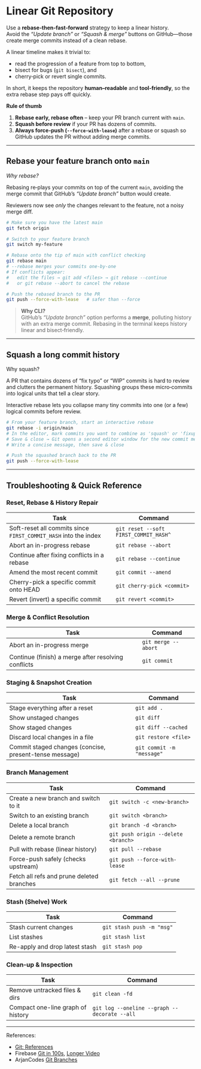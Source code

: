 # Linear Git Repository

Use a **rebase‑then‑fast‑forward** strategy to keep a linear history.  
Avoid the *“Update branch”* or *“Squash & merge”* buttons on GitHub—those create merge commits instead of a clean rebase.

A linear timeline makes it trivial to:

- read the progression of a feature from top to bottom,
- bisect for bugs (`git bisect`), and
- cherry‑pick or revert single commits.

In short, it keeps the repository **human–readable** and
**tool‑friendly**, so the extra rebase step pays off quickly.

**Rule of thumb**

1. **Rebase early, rebase often** – keep your PR branch current with `main`.
2. **Squash before review** if your PR has dozens of commits.
3. **Always force‑push (`--force-with-lease`)** after a rebase or squash so GitHub updates the PR without adding merge commits.

---

## Rebase your feature branch onto `main`

_Why rebase?_  

Rebasing re‑plays your commits on top of the current
`main`, avoiding the merge commit that GitHub’s
*“Update branch”* button would create.  

Reviewers now see *only* the changes relevant to the feature, not a
noisy merge diff.

```bash
# Make sure you have the latest main
git fetch origin

# Switch to your feature branch
git switch my‑feature

# Rebase onto the tip of main with conflict checking
git rebase main
# ‑‐rebase merges your commits one‑by‑one
# If conflicts appear:
#   edit the files → git add <files> → git rebase --continue
#   or git rebase --abort to cancel the rebase

# Push the rebased branch to the PR
git push --force-with-lease   # safer than --force
```

> **Why CLI?**  
> GitHub’s *“Update branch”* option performs a **merge**, polluting history with an extra merge commit. Rebasing in the terminal keeps history linear and bisect‑friendly.

---

## Squash a long commit history

Why squash?  

A PR that contains dozens of “fix typo” or “WIP” commits is hard to
review and clutters the permanent history.  Squashing groups these
micro‑commits into logical units that tell a clear story.

Interactive rebase lets you collapse many tiny commits into one (or a few) logical commits before review.

```bash
# From your feature branch, start an interactive rebase
git rebase -i origin/main
# In the editor, mark commits you want to combine as 'squash' or 'fixup'
# Save & close → Git opens a second editor window for the new commit message
# Write a concise message, then save & close

# Push the squashed branch back to the PR
git push --force-with-lease
```

---

## Troubleshooting & Quick Reference

### Reset, Rebase & History Repair
| Task | Command |
|------|---------|
| Soft-reset all commits since `FIRST_COMMIT_HASH` into the index | `git reset --soft FIRST_COMMIT_HASH^` |
| Abort an in-progress rebase | `git rebase --abort` |
| Continue after fixing conflicts in a rebase | `git rebase --continue` |
| Amend the most recent commit | `git commit --amend` |
| Cherry-pick a specific commit onto HEAD | `git cherry-pick <commit>` |
| Revert (invert) a specific commit | `git revert <commit>` |

### Merge & Conflict Resolution
| Task | Command |
|------|---------|
| Abort an in-progress merge | `git merge --abort` |
| Continue (finish) a merge after resolving conflicts | `git commit` |

### Staging & Snapshot Creation
| Task | Command |
|------|---------|
| Stage everything after a reset | `git add .` |
| Show unstaged changes | `git diff` |
| Show staged changes | `git diff --cached` |
| Discard local changes in a file | `git restore <file>` |
| Commit staged changes (concise, present-tense message) | `git commit -m "message"` |

### Branch Management
| Task | Command |
|------|---------|
| Create a new branch and switch to it | `git switch -c <new-branch>` |
| Switch to an existing branch | `git switch <branch>` |
| Delete a local branch | `git branch -d <branch>` |
| Delete a remote branch | `git push origin --delete <branch>` |
| Pull with rebase (linear history) | `git pull --rebase` |
| Force-push safely (checks upstream) | `git push --force-with-lease` |
| Fetch all refs and prune deleted branches | `git fetch --all --prune` |

### Stash (Shelve) Work
| Task | Command |
|------|---------|
| Stash current changes | `git stash push -m "msg"` |
| List stashes | `git stash list` |
| Re-apply and drop latest stash | `git stash pop` |

### Clean-up & Inspection
| Task | Command |
|------|---------|
| Remove untracked files & dirs | `git clean -fd` |
| Compact one-line graph of history | `git log --oneline --graph --decorate --all` |


---

References:

- [Git: References](https://git-scm.com/book/en/v2)
- Firebase [Git in 100s](https://www.youtube.com/watch?v=hwP7WQkmECE), [Longer Video](https://www.youtube.com/watch?v=HkdAHXoRtos)
- ArjanCodes [Git Branches](https://www.youtube.com/watch?v=viAZQjs5lHk)